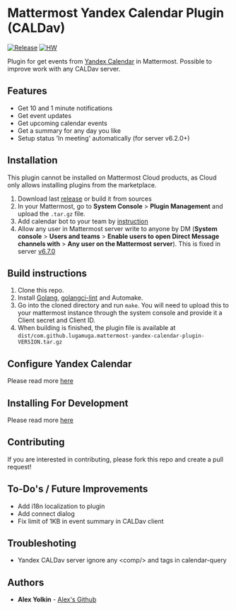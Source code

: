 # Mattermost Yandex Calendar Plugin (CALDav)

[![Release](https://img.shields.io/github/v/release/LugaMuga/mattermost-yandex-calendar-plugin)](https://github.com/LugaMuga/mattermost-yandex-calendar-plugin/releases/latest)
[![HW](https://img.shields.io/github/issues/LugaMuga/mattermost-yandex-calendar-plugin/Up%20For%20Grabs?color=dark%20green&label=Help%20Wanted)](https://github.com/LugaMuga/mattermost-yandex-calendar-plugin/issues?q=is%3Aissue+is%3Aopen+sort%3Aupdated-desc+label%3A%22Up+For+Grabs%22+label%3A%22Help+Wanted%22)

Plugin for get events from [Yandex Calendar](https://calendar.yandex.ru/) in Mattermost. Possible to improve work with any CALDav server.

## Features
- Get 10 and 1 minute notifications
- Get event updates
- Get upcoming calendar events
- Get a summary for any day you like
- Setup status 'In meeting' automatically (for server v6.2.0+)

## Installation
This plugin cannot be installed on Mattermost Cloud products, as Cloud only allows installing plugins from the marketplace.
1. Download last [release](https://github.com/LugaMuga/mattermost-yandex-calendar-plugin/releases) or build it from sources
2. In your Mattermost, go to **System Console** > **Plugin Management** and upload the `.tar.gz` file.
3. Add calendar bot to your team by [instruction](https://www.ibm.com/docs/en/z-chatops/1.1.0?topic=mattermost-inviting-created-bot-your-team)
4. Allow any user in Mattermost server write to anyone by DM (**System console** > **Users and teams** > **Enable users to open Direct Message channels with** > **Any user on the Mattermost server**). This is fixed in server [v6.7.0](https://github.com/mattermost/mattermost-server/pull/19713)

## Build instructions
1. Clone this repo.
2. Install [Golang](https://golang.org/doc/install), [golangci-lint](https://golangci-lint.run/usage/install/) and Automake.
3. Go into the cloned directory and run `make`. You will need to upload this to your mattermost instance through the system console and provide it a Client secret and Client ID.
4. When building is finished, the plugin file is available at `dist/com.github.lugamuga.mattermost-yandex-calendar-plugin-VERSION.tar.gz`

## Configure Yandex Calendar
Please read more [here](docs/readme.md)

## Installing For Development
Please read more [here](docker/debug/readme.md)

## Contributing
If you are interested in contributing, please fork this repo and create a pull request!

## To-Do's / Future Improvements
* Add i18n localization to plugin
* Add connect dialog
* Fix limit of 1KB in event summary in CALDav client

## Troubleshoting
* Yandex CALDav server ignore any \<comp/> and <prop-filter/> tags in calendar-query

## Authors
* **Alex Yolkin** - [Alex's Github](https://github.com/LugaMuga)

